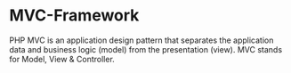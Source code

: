 # MVC-Framework

PHP MVC is an application design pattern that separates the application data and business logic (model) from the presentation (view). MVC stands for Model, View & Controller.
